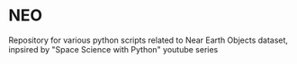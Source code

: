 # NEO
Repository for various python scripts related to Near Earth Objects dataset, inpsired by "Space Science with Python" youtube series
